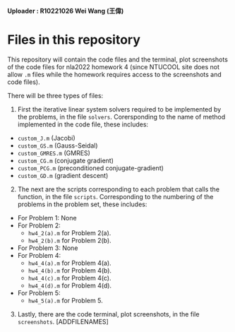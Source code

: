 #### Uploader : R10221026 Wei Wang (王偉)

# Files in this repository

This repository will contain the code files and the terminal, plot screenshots of the code files for nla2022 homework 4 (since NTUCOOL site does not allow `.m` files while the homework requires access to the screenshots and code files).

There will be three types of files:
1. First the iterative linear system solvers required to be implemented by the problems, in the file `solvers`. Corersponding to the name of method implemented in the code file, these includes:
  - `custom_J.m` (Jacobi)
  - `custom_GS.m` (Gauss-Seidal)
  - `custom_GMRES.m` (GMRES)
  - `custom_CG.m` (conjugate gradient)
  - `custom_PCG.m` (preconditioned conjugate-gradient)
  - `custom_GD.m` (gradient descent)
2. The next are the scripts corresponding to each problem that calls the function, in the file `scripts`. Corresponding to the numbering of the problems in the problem set, these includes:
  - For Problem 1: None
  - For Problem 2:
    - `hw4_2(a).m` for Problem 2(a).
    - `hw4_2(b).m` for Problem 2(b).
  - For Problem 3: None
  - For Problem 4:
    - `hw4_4(a).m` for Problem 4(a).
    - `hw4_4(b).m` for Problem 4(b).
    - `hw4_4(c).m` for Problem 4(c).
    - `hw4_4(d).m` for Problem 4(d).
  - For Problem 5:
    - `hw4_5(a).m` for Problem 5.
3. Lastly, there are the code terminal, plot screenshots, in the file `screenshots`. [ADDFILENAMES]
